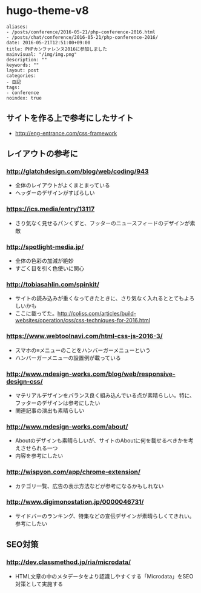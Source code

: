 # hugo-theme-v8

```
aliases:
- /posts/conference/2016-05-21/php-conference-2016.html
- /posts/chat/conference/2016-05-21/php-conference-2016/
date: 2016-05-21T12:51:00+09:00
title: PHPカンファレンス2016に参加しました
mainvisual: "/img/img.png"
description: ""
keywords: ""
layout: post
categories:
- 日記
tags:
- conference
noindex: true
```

サイトを作る上で参考にしたサイト
-----

* http://eng-entrance.com/css-framework


レイアウトの参考に
-----



### http://glatchdesign.com/blog/web/coding/943

* 全体のレイアウトがよくまとまっている
* ヘッダーのデザインがすばらしい


### https://ics.media/entry/13117

* さり気なく見せるパンくずと、フッターのニュースフィードのデザインが素敵

### http://spotlight-media.jp/

* 全体の色彩の加減が絶妙
* すごく目を引く色使いに関心

### http://tobiasahlin.com/spinkit/

* サイトの読み込みが重くなってきたときに、さり気なく入れるととてもよろしいかも
* ここに載ってた。http://coliss.com/articles/build-websites/operation/css/css-techniques-for-2016.html

### https://www.webtoolnavi.com/html-css-js-2016-3/

* スマホの≡メニューのことをハンバーガーメニューという
* ハンバーガーメニューの設置例が載っている

### http://www.mdesign-works.com/blog/web/responsive-design-css/

* マテリアルデザインをバランス良く組み込んでいる点が素晴らしい。特に、フッターのデザインは参考にしたい
* 関連記事の演出も素晴らしい

### http://www.mdesign-works.com/about/

* Aboutのデザインも素晴らしいが、サイトのAboutに何を載せるべきかを考えさせられる一つ
* 内容を参考にしたい

### http://wispyon.com/app/chrome-extension/

* カテゴリ一覧、広告の表示方法などが参考になるかもしれない

### http://www.digimonostation.jp/0000046731/

* サイドバーのランキング、特集などの宣伝デザインが素晴らしくてきれい。参考にしたい

SEO対策
-----

### http://dev.classmethod.jp/ria/microdata/

* HTML文章の中のメタデータをより認識しやすくする「Microdata」をSEO対策として実施する
